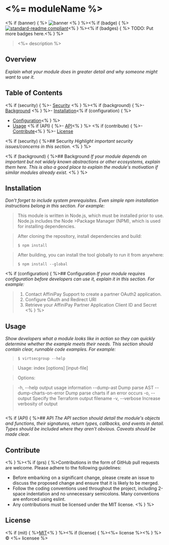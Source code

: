 # <%= moduleName %>
<% if (banner) { %>
![banner](<%= bannerPath %>)
<% } %><% if (badge) { %>
[![standard-readme compliant](https://img.shields.io/badge/standard--readme-OK-green.svg?style=flat-square)](https://github.com/RichardLitt/standard-readme)<% } %><% if (badges) { %>
TODO: Put more badges here.<% } %>

> <%= description %>

## Overview
_Explain what your module does in greater detail and why someone might want to use it._

## Table of Contents

<% if (security) { %>- [Security](#security)
<% } %><% if (background) { %>- [Background](#background)
<% } %>- [Installation](#installation)<% if (configuration) { %>
- [Configuration](#configuration)<% } %>
- [Usage](#usage)
<% if (API) { %>- [API](#api)<% } %>
<% if (contribute) { %>- [Contribute](#contribute)<% } %>- [License](#license)

<% if (security) { %>## Security
_Highlight important security issues/concerns in this section._
<% } %>

<% if (background) { %>## Background
_If your module depends on important but not widely known abstractions or other ecosystems, explain them here. This is also a good place to explain the module's motivation if similar modules already exist._
<% } %>

## Installation
_Don't forget to include system prerequisites. Even simple npm installation instructions belong in this section. For example:_

>This module is written in Node.js, which must be installed prior to use. Node.js includes the Node >Package Manager (NPM), which is used for installing dependencies.

>After cloning the repository, install dependencies and build:
>```
>$ npm install
>```

>After building, you can install the tool globally to run it from anywhere:
>```
>$ npm install --global
>```

<% if (configuration) { %>## Configuration
_If your module requires configuration before developers can use it, explain it in this section. For example:_

>1. Contact AffiniPay Support to create a partner OAuth2 application.
>2. Configure OAuth and Redirect URI
>3. Retrieve your AffiniPay Partner Application Client ID and Secret
<% } %>

## Usage
_Show developers what a module looks like in action so they can quickly determine whether the example meets their needs. This section should contain clear, runnable code examples. For example:_
>```
>$ virtsecgroup --help

>  Usage: index [options] [input-file]

>  Options:

>    -h, --help                  output usage information
>    --dump-ast                  Dump parse AST
>    --dump-charts-on-error      Dump parse charts if an error occurs
>    -o, --output <output-file>  Specify the Terraform output filename
>    -v, --verbose               Increase verbosity of output
>```

<% if (API) { %>## API
_The API section should detail the module's objects and functions, their signatures, return types, callbacks, and events in detail. Types should be included where they aren't obvious. Caveats should be made clear._

## Contribute

<% } %><% if (prs) { %>Contributions in the form of GitHub pull requests are welcome. Please adhere to the following guidelines:
  - Before embarking on a significant change, please create an issue to discuss the proposed change and ensure that it is likely to be merged.
  - Follow the coding conventions used throughout the project, including 2-space indentation and no unnecessary semicolons. Many conventions are enforced using eslint.
  - Any contributions must be licensed under the MIT license.
  <% } %>

## License

<% if (mit) { %>[MIT](./LICENSE)<% } %><% if (license) { %><%= license %><% } %> © <%= licensee %>
